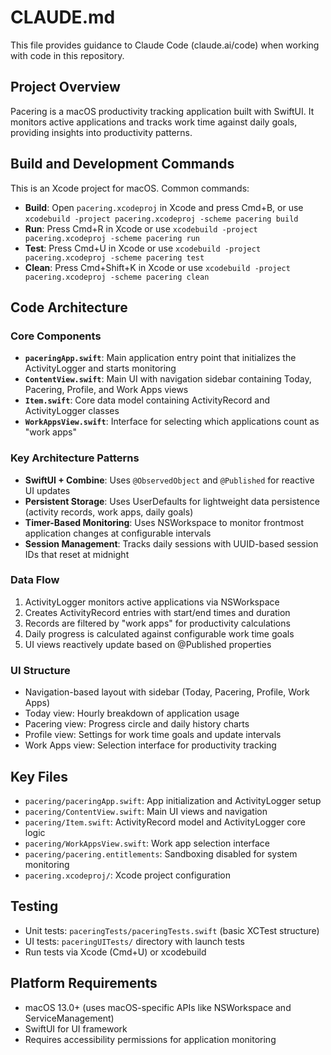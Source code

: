 # CLAUDE.md

This file provides guidance to Claude Code (claude.ai/code) when working with code in this repository.

## Project Overview

Pacering is a macOS productivity tracking application built with SwiftUI. It monitors active applications and tracks work time against daily goals, providing insights into productivity patterns.

## Build and Development Commands

This is an Xcode project for macOS. Common commands:

- **Build**: Open `pacering.xcodeproj` in Xcode and press Cmd+B, or use `xcodebuild -project pacering.xcodeproj -scheme pacering build`
- **Run**: Press Cmd+R in Xcode or use `xcodebuild -project pacering.xcodeproj -scheme pacering run`
- **Test**: Press Cmd+U in Xcode or use `xcodebuild -project pacering.xcodeproj -scheme pacering test`
- **Clean**: Press Cmd+Shift+K in Xcode or use `xcodebuild -project pacering.xcodeproj -scheme pacering clean`

## Code Architecture

### Core Components

- **`paceringApp.swift`**: Main application entry point that initializes the ActivityLogger and starts monitoring
- **`ContentView.swift`**: Main UI with navigation sidebar containing Today, Pacering, Profile, and Work Apps views
- **`Item.swift`**: Core data model containing ActivityRecord and ActivityLogger classes
- **`WorkAppsView.swift`**: Interface for selecting which applications count as "work apps"

### Key Architecture Patterns

- **SwiftUI + Combine**: Uses `@ObservedObject` and `@Published` for reactive UI updates
- **Persistent Storage**: Uses UserDefaults for lightweight data persistence (activity records, work apps, daily goals)
- **Timer-Based Monitoring**: Uses NSWorkspace to monitor frontmost application changes at configurable intervals
- **Session Management**: Tracks daily sessions with UUID-based session IDs that reset at midnight

### Data Flow

1. ActivityLogger monitors active applications via NSWorkspace
2. Creates ActivityRecord entries with start/end times and duration
3. Records are filtered by "work apps" for productivity calculations
4. Daily progress is calculated against configurable work time goals
5. UI views reactively update based on @Published properties

### UI Structure

- Navigation-based layout with sidebar (Today, Pacering, Profile, Work Apps)
- Today view: Hourly breakdown of application usage
- Pacering view: Progress circle and daily history charts
- Profile view: Settings for work time goals and update intervals
- Work Apps view: Selection interface for productivity tracking

## Key Files

- `pacering/paceringApp.swift`: App initialization and ActivityLogger setup
- `pacering/ContentView.swift`: Main UI views and navigation
- `pacering/Item.swift`: ActivityRecord model and ActivityLogger core logic
- `pacering/WorkAppsView.swift`: Work app selection interface
- `pacering/pacering.entitlements`: Sandboxing disabled for system monitoring
- `pacering.xcodeproj/`: Xcode project configuration

## Testing

- Unit tests: `paceringTests/paceringTests.swift` (basic XCTest structure)
- UI tests: `paceringUITests/` directory with launch tests
- Run tests via Xcode (Cmd+U) or xcodebuild

## Platform Requirements

- macOS 13.0+ (uses macOS-specific APIs like NSWorkspace and ServiceManagement)
- SwiftUI for UI framework
- Requires accessibility permissions for application monitoring